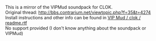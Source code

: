 This is a mirror of the VIPMud soundpack for CLOK.\
Original thread: http://bbs.contrarium.net/viewtopic.php?f=35&t=4274 \
Install instructions and other info can be found in [VIP Mud / clok / readme.rtf](VIP%20MUD/clok/readme.rtf)\
No support provided (I don't know anything about the soundpack or VIPMud)
